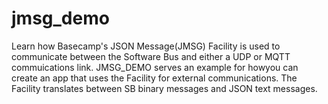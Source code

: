 # jmsg_demo
Learn how Basecamp's JSON Message(JMSG) Facility is used to communicate between the Software Bus and either a UDP or MQTT commuications link. JMSG_DEMO serves an example for howyou can create an app that uses the Facility for external communications. The Facility translates between SB binary messages and JSON text messages.
